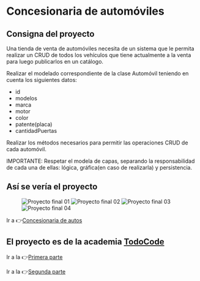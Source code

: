 # Concesionaria de automóviles

## Consigna del proyecto
<p>Una tienda de venta de automóviles necesita de un sistema que le permita realizar un CRUD de todos los vehículos que tiene actualmente a la venta para luego publicarlos en un catálogo.</p>
<p>Realizar el modelado correspondiente de la clase Automóvil teniendo en cuenta los siguientes datos:</p>
<ul>
    <li>id</li>
    <li>modelos</li>
    <li>marca</li>
    <li>motor</li>
    <li>color</li>
    <li>patente(placa)</li>
    <li>cantidadPuertas</li>
</ul>
<p>Realizar los métodos necesarios para permitir las operaciones CRUD de cada automóvil.</p>
<p>IMPORTANTE: Respetar el modela de capas, separando la responsabilidad de cada una de ellas: lógica, gráfica(en caso de realizarla) y persistencia.</p>

## Así se vería el proyecto
<figure>
    <img src="https://i.ibb.co/H7FXMJN/automovil1.png" alt="Proyecto final 01">
    <img src="https://i.ibb.co/swHFkDQ/automovil2.png" alt="Proyecto final 02">
    <img src="https://i.ibb.co/dM6p00x/automovil3.png" alt="Proyecto final 03">
    <img src="https://i.ibb.co/h9cwYmc/automovil4.png" alt="Proyecto final 04">
</figure>


<p>Ir a 👉<a href="https://github.com/totimang/concesionariaAutos" target="new">Concesionaria de autos</a></p>

## El proyecto es de la academia <a href="https://todocodeacademy.com">TodoCode</a>

<p>Ir a la 👉<a href="https://www.youtube.com/watch?v=Ogx6Fov4I0g" target="new">Primera parte</a></p>
<p>Ir a la 👉<a href="https://www.youtube.com/watch?v=Z2agcVjbE0E" target="new">Segunda parte</a></p>
